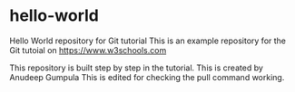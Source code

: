 # hello-world
Hello World repository for Git tutorial
This is an example repository for the Git tutoial on https://www.w3schools.com

This repository is built step by step in the tutorial.
This is created by Anudeep Gumpula
This is edited for checking the pull command working.

